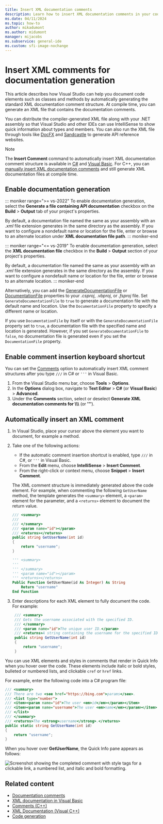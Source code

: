 ```yaml
---
title: Insert XML documentation comments
description: Learn how to insert XML documentation comments in your code and create a compiler-generated XML comments file to distribute with your .NET assembly.
ms.date: 04/11/2024
ms.topic: how-to
author: mikadumont
ms.author: midumont
manager: mijacobs
ms.subservice: general-ide
ms.custom: sfi-image-nochange
---
```

# Insert XML comments for documentation generation

This article describes how Visual Studio can help you document code elements such as classes and methods by automatically generating the standard XML documentation comment structure. At compile time, you can generate an XML file that contains the documentation comments.

You can distribute the compiler-generated XML file along with your .NET assembly so that Visual Studio and other IDEs can use IntelliSense to show quick information about types and members. You can also run the XML file through tools like [DocFX](https://dotnet.github.io/docfx/) and [Sandcastle](https://www.microsoft.com/download/details.aspx?id=10526) to generate API reference websites.

> [!NOTE]
> The **Insert Comment** command to automatically insert XML documentation comment structure is available in [C#](/dotnet/csharp/programming-guide/xmldoc/) and [Visual Basic](/dotnet/visual-basic/programming-guide/program-structure/how-to-create-xml-documentation). For C++, you can [manually insert XML documentation comments](/cpp/build/reference/xml-documentation-visual-cpp) and still generate XML documentation files at compile time.

## Enable documentation generation

   ::: moniker range=">= vs-2022"
To enable documentation generation, select the **Generate a file containing API documentation** checkbox on the **Build** > **Output** tab of your project's properties.

By default, a documentation file named the same as your assembly with an *.xml* file extension generates in the same directory as the assembly. If you want to configure a nondefault name or location for the  file, enter or browse to an alternate location under **XML documentation file path**.
   ::: moniker-end

   ::: moniker range="<= vs-2019"
To enable documentation generation, select the **XML documentation file** checkbox in the **Build** > **Output** section of your project's properties.

By default, a documentation file named the same as your assembly with an *.xml* file extension generates in the same directory as the assembly. If you want to configure a nondefault name or location for the  file, enter or browse to an alternate location.
   ::: moniker-end

Alternatively, you can add the [GenerateDocumentationFile](/dotnet/core/project-sdk/msbuild-props#generatedocumentationfile) or [DocumentationFile](/dotnet/core/project-sdk/msbuild-props#documentationfile) properties to your *.csproj*, *.vbproj*, or *.fsproj* file. Set `GenerateDocumentationFile` to `true` to generate a documentation file with the default name and location. Use the `DocumentationFile` property to specify a different name or location.

If you use `DocumentationFile` by itself or with the `GenerateDocumentationFile` property set to `true`, a documentation file with the specified name and location is generated. However, if you set `GenerateDocumentationFile` to `false`, no documentation file is generated even if you set the `DocumentationFile` property.

## Enable comment insertion keyboard shortcut

You can set the [Comments](options-text-editor-csharp-advanced.md#comments) option to automatically insert XML comment structures after you type `///` in C# or `'''` in Visual Basic.

1. From the Visual Studio menu bar, choose **Tools** > **Options**.
1. In the **Options** dialog box, navigate to **Text Editor** > **C#** (or **Visual Basic**) > **Advanced**.
1. Under the **Comments** section, select or deselect **Generate XML documentation comments for \\\\\\** (or **'''**).

## Automatically insert an XML comment

1. In Visual Studio, place your cursor above the element you want to document, for example a method.

1. Take one of the following actions:

   - If the automatic comment insertion shortcut is enabled, type `///` in C#, or `'''` in Visual Basic.
   - From the **Edit** menu, choose **IntelliSense** > **Insert Comment**.
   - From the right-click or context menu, choose **Snippet** > **Insert Comment**.

   The XML comment structure is immediately generated above the code element. For example, when commenting the following `GetUserName` method, the template generates the `<summary>` element, a `<param>` element for the parameter, and a `<returns>` element to document the return value.

    ```csharp
    /// <summary>
    /// 
    /// </summary>
    /// <param name="id"></param>
    /// <returns></returns>
    public string GetUserName(int id)
    {
        return "username";
    }
    ```

    ```vb
    ''' <summary>
    ''' 
    ''' </summary>
    ''' <param name="id"></param>
    ''' <returns></returns>
    Public Function GetUserName(id As Integer) As String
        Return "username"
    End Function
    ```

1. Enter descriptions for each XML element to fully document the code. For example:

   ```csharp
    /// <summary>
    /// Gets the username associated with the specified ID.
    /// </summary>
    /// <param name="id">The unique user ID.</param>
    /// <returns>A string containing the username for the specified ID.</returns>
    public string GetUserName(int id)
    {
        return "username";
    }
   ```
You can use XML elements and styles in comments that render in Quick Info when you hover over the code. These elements include italic or bold styles, bulleted or numbered lists, and clickable `cref` or `href` links.

For example, enter the following code into a C# program file:

```csharp
/// <summary>
/// There are two <see href="https://bing.com">params</see>.
/// <list type="number">
/// <item><param name="id">The user <em>id</em></param></item>
/// <item><param name="username">The user <em>name</em></param></item>
/// </list>
/// </summary>
/// <returns>The <strong>username</strong>.</returns>
public static string GetUserName(int id)
{
    return "username";
}
```

When you hover over **GetUserName**, the Quick Info pane appears as follows:

![Screenshot showing the completed comment with style tags for a clickable link, a numbered list, and italic and bold formatting.](media/doc-style-cs.png)

## Related content

- [Documentation comments](/dotnet/csharp/language-reference/xmldoc/)
- [XML documentation in Visual Basic](/dotnet/visual-basic/programming-guide/program-structure/how-to-create-xml-documentation)
- [Comments (C++)](/cpp/cpp/comments-cpp)
- [XML Documentation (Visual C++)](/cpp/build/reference/xml-documentation-visual-cpp)
- [Code generation](../writing-code-in-the-code-and-text-editor.md#generate-fix-or-refactor-code)
